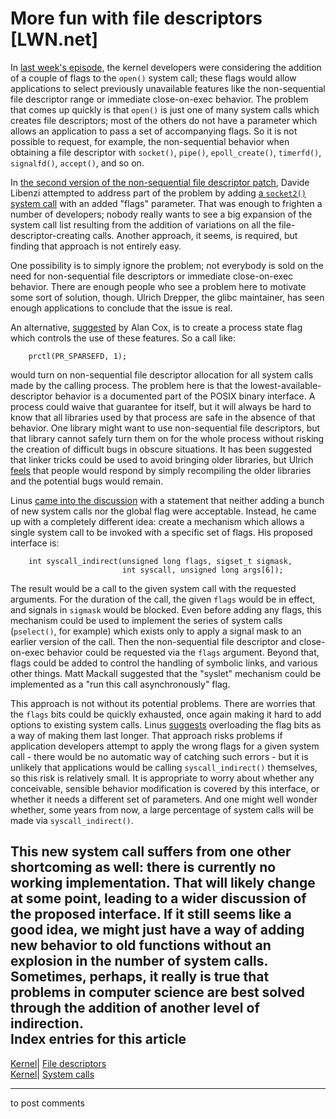 # More fun with file descriptors [LWN.net]

In [last week's episode](http://lwn.net/Articles/236843/), the kernel developers were considering the addition of a couple of flags to the `open()` system call; these flags would allow applications to select previously unavailable features like the non-sequential file descriptor range or immediate close-on-exec behavior. The problem that comes up quickly is that `open()` is just one of many system calls which creates file descriptors; most of the others do not have a parameter which allows an application to pass a set of accompanying flags. So it is not possible to request, for example, the non-sequential behavior when obtaining a file descriptor with `socket()`, `pipe()`, `epoll_create()`, `timerfd()`, `signalfd()`, `accept()`, and so on. 

In [the second version of the non-sequential file descriptor patch](http://lwn.net/Articles/237301/), Davide Libenzi attempted to address part of the problem by adding [a `socket2()` system call](/Articles/237727/) with an added "flags" parameter. That was enough to frighten a number of developers; nobody really wants to see a big expansion of the system call list resulting from the addition of variations on all the file-descriptor-creating calls. Another approach, it seems, is required, but finding that approach is not entirely easy. 

One possibility is to simply ignore the problem; not everybody is sold on the need for non-sequential file descriptors or immediate close-on-exec behavior. There are enough people who see a problem here to motivate some sort of solution, though. Ulrich Drepper, the glibc maintainer, has seen enough applications to conclude that the issue is real. 

An alternative, [suggested](/Articles/237731/) by Alan Cox, is to create a process state flag which controls the use of these features. So a call like: 
    
    
        prctl(PR_SPARSEFD, 1);
    

would turn on non-sequential file descriptor allocation for all system calls made by the calling process. The problem here is that the lowest-available-descriptor behavior is a documented part of the POSIX binary interface. A process could waive that guarantee for itself, but it will always be hard to know that all libraries used by that process are safe in the absence of that behavior. One library might want to use non-sequential file descriptors, but that library cannot safely turn them on for the whole process without risking the creation of difficult bugs in obscure situations. It has been suggested that linker tricks could be used to avoid bringing older libraries, but Ulrich [feels](/Articles/237734/) that people would respond by simply recompiling the older libraries and the potential bugs would remain. 

Linus [came into the discussion](/Articles/237737/) with a statement that neither adding a bunch of new system calls nor the global flag were acceptable. Instead, he came up with a completely different idea: create a mechanism which allows a single system call to be invoked with a specific set of flags. His proposed interface is: 
    
    
        int syscall_indirect(unsigned long flags, sigset_t sigmask,
                             int syscall, unsigned long args[6]);
    

The result would be a call to the given system call with the requested arguments. For the duration of the call, the given `flags` would be in effect, and signals in `sigmask` would be blocked. Even before adding any flags, this mechanism could be used to implement the series of system calls (`pselect()`, for example) which exists only to apply a signal mask to an earlier version of the call. Then the non-sequential file descriptor and close-on-exec behavior could be requested via the `flags` argument. Beyond that, flags could be added to control the handling of symbolic links, and various other things. Matt Mackall suggested that the "syslet" mechanism could be implemented as a "run this call asynchronously" flag. 

This approach is not without its potential problems. There are worries that the `flags` bits could be quickly exhausted, once again making it hard to add options to existing system calls. Linus [suggests](/Articles/237745/) overloading the flag bits as a way of making them last longer. That approach risks problems if application developers attempt to apply the wrong flags for a given system call - there would be no automatic way of catching such errors - but it is unlikely that applications would be calling `syscall_indirect()` themselves, so this risk is relatively small. It is appropriate to worry about whether any conceivable, sensible behavior modification is covered by this interface, or whether it needs a different set of parameters. And one might well wonder whether, some years from now, a large percentage of system calls will be made via `syscall_indirect()`. 

This new system call suffers from one other shortcoming as well: there is currently no working implementation. That will likely change at some point, leading to a wider discussion of the proposed interface. If it still seems like a good idea, we might just have a way of adding new behavior to old functions without an explosion in the number of system calls. Sometimes, perhaps, it really is true that problems in computer science are best solved through the addition of another level of indirection.  
Index entries for this article  
---  
[Kernel](/Kernel/Index)| [File descriptors](/Kernel/Index#File_descriptors)  
[Kernel](/Kernel/Index)| [System calls](/Kernel/Index#System_calls)  
  


* * *

to post comments 
